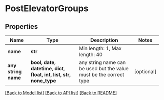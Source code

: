 # PostElevatorGroups


## Properties
Name | Type | Description | Notes
------------ | ------------- | ------------- | -------------
**name** | **str** | Min length: 1, Max length: 40 | 
**any string name** | **bool, date, datetime, dict, float, int, list, str, none_type** | any string name can be used but the value must be the correct type | [optional]

[[Back to Model list]](../README.md#documentation-for-models) [[Back to API list]](../README.md#documentation-for-api-endpoints) [[Back to README]](../README.md)


